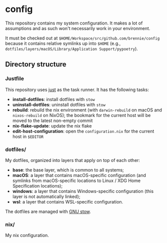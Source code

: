 # config

This repository contains my system configuration. It makes a lot of assumptions and as such won't
necessarily work in your environment.

It must be checked out at `$HOME/Workspace/src/github.com/brennie/config` because it contains
relative symlinks up into `$HOME` (e.g.,
`dotfiles/layers/macOS/Library/Application Support/pypoetry`).

## Directory structure

### Justfile

This repository uses [just][just] as the task runner. It has the following
tasks:

- **install-dotfiles**: install dotfiles with `stow`
- **uninstall-dotfiles**: uninstall dotfiles with `stow`
- **rebuild**: rebuild the nix environment (with `darwin-rebuild` on macOS and `nixos-rebuild` on
  NixOS); the bookmark for the current host will be moved to the latest non-empty commit
- **nix-flake-update**: update the nix flake
- **edit-host-configuration**: open the `configuration.nix` for the current host in `$EDITOR`

### dotfiles/

My dotfiles, organized into layers that apply on top of each other:

- **base**: the base layer, which is common to all systems;
- **macOS**: a layer that contains macOS-specific configuration (and symlinks from macOS-specific
  locations to Linux / XDG Home Specification locations);
- **windows**: a layer that contains Windows-specific configuration (this layer is not
  automatically linked);
- **wsl**: a layer that contains WSL-specific configuration.

The dotfiles are managed with [GNU stow][stow].

### nix/

My nix configuration.

[just]: https://github.com/casey/just
[stow]: https://www.gnu.org/software/stow/stow.html
